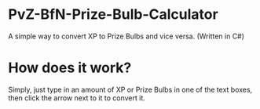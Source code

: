 # PvZ-BfN-Prize-Bulb-Calculator
A simple way to convert XP to Prize Bulbs and vice versa. (Written in C#)

# How does it work?
Simply, just type in an amount of XP or Prize Bulbs in one of the text boxes, then click the arrow next to it to convert it.
